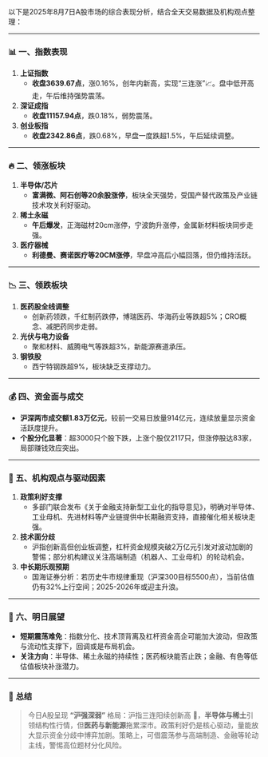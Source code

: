 以下是2025年8月7日A股市场的综合表现分析，结合全天交易数据及机构观点整理：

---

### 📊 **一、指数表现**  
1. **上证指数**  
   - **收盘3639.67点**，涨0.16%，创年内新高，实现“三连涨”📈。盘中低开高走，午后维持强势震荡。  
2. **深证成指**  
   - **收盘11157.94点**，跌0.18%，弱势震荡。  
3. **创业板指**  
   - **收盘2342.86点**，跌0.68%，早盘一度跌超1.5%，午后延续调整。

---

### 🔥 **二、领涨板块**  
1. **半导体/芯片**  
   - **富满微、阿石创等20余股涨停**，板块全天强势，受国产替代政策及产业链技术攻关利好驱动。  
2. **稀土永磁**  
   - **午后爆发**，正海磁材20cm涨停，宁波韵升涨停，金属新材料板块同步走强。  
3. **医疗器械**  
   - **利德曼、赛诺医疗等20CM涨停**，早盘冲高后小幅回落，但仍维持活跃。  

---

### 📉 **三、领跌板块**  
1. **医药股全线调整**  
   - 创新药领跌，千红制药跌停，博瑞医药、华海药业等跌超5%；CRO概念、减肥药同步走弱。  
2. **光伏与电力设备**  
   - 聚和材料、威腾电气等跌超3%，新能源赛道承压。  
3. **钢铁股**  
   - 西宁特钢跌超9%，板块缺乏支撑动力。

---

### 💰 **四、资金面与成交**  
- **沪深两市成交额1.83万亿元**，较前一交易日放量914亿元，连续放量显示资金活跃度提升。  
- **个股分化显著**：超3000只个股下跌，上涨个股仅2117只，但涨停股达83家，局部赚钱效应突出。

---

### 🧠 **五、机构观点与驱动因素**  
1. **政策利好支撑**  
   - 多部门联合发布《关于金融支持新型工业化的指导意见》，明确对半导体、工业母机、先进材料等产业链提供中长期融资支持，直接催化相关板块走强。  
2. **技术面分歧**  
   - 沪指创新高但创业板调整，杠杆资金规模突破2万亿元引发对波动加剧的警惕；部分机构建议关注高端制造（机器人、工业母机）的轮动机会。  
3. **中长期乐观预期**  
   - 国海证券分析：若历史牛市规律重现（沪深300目标5500点），当前估值仍有32%上行空间；2025-2026年或迎主升浪。

---

### 🔮 **六、明日展望**  
- **短期震荡难免**：指数分化、技术顶背离及杠杆资金高企可能加大波动，但政策与流动性支撑下，回调或是布局机会。  
- **关注方向**：半导体、稀土永磁的持续性；医药板块能否止跌；金融、有色等低估值板块补涨潜力。

---

### 💎 **总结**  
> 今日A股呈现 **“沪强深弱”** 格局：沪指三连阳续创新高 🚀，**半导体与稀土**引领结构性行情，但**医药与新能源**拖累深市。政策利好仍是核心驱动，量能放大显示资金分歧中博弈加剧。策略上，可借震荡参与高端制造、金融等轮动主线，警惕高位题材分化风险。
